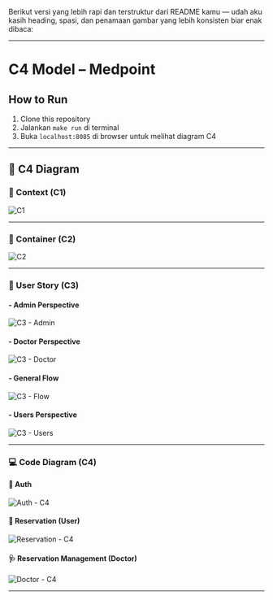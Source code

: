 Berikut versi yang lebih rapi dan terstruktur dari README kamu — udah aku kasih heading, spasi, dan penamaan gambar yang lebih konsisten biar enak dibaca:

---

# C4 Model – Medpoint

## How to Run

1. Clone this repository  
2. Jalankan `make run` di terminal  
3. Buka `localhost:8085` di browser untuk melihat diagram C4

---

## 🧱 C4 Diagram

### 📌 Context (C1)
![C1](https://github.com/user-attachments/assets/1c90615a-65f2-4fe2-878f-fd6e03a53952)

---

### 🧩 Container (C2)
![C2](https://github.com/user-attachments/assets/4ed2ece5-8e3e-4a28-b89b-c0d1aa2b2597)

---

### 👥 User Story (C3)

#### - Admin Perspective
![C3 - Admin](https://github.com/user-attachments/assets/a06457fe-8bc5-4008-9ac9-5f9cb34b7c4f)

#### - Doctor Perspective
![C3 - Doctor](https://github.com/user-attachments/assets/9df294f9-89e6-4f2d-8a4e-197219ce32d9)

#### - General Flow
![C3 - Flow](https://github.com/user-attachments/assets/c4901492-2ed7-4291-b725-4863537f1e2c)

#### - Users Perspective
![C3 - Users](https://github.com/user-attachments/assets/376cf49a-af52-4b91-b53d-a43f43c60191)

---

### 💻 Code Diagram (C4)

#### 🔐 Auth
![Auth - C4](https://github.com/user-attachments/assets/8e0fd21a-322a-4fcb-b9f2-39d003360520)

#### 📅 Reservation (User)
![Reservation - C4](https://github.com/user-attachments/assets/a12abd1a-371a-4341-be0e-4b7529ae314b)

#### 🩺 Reservation Management (Doctor)
![Doctor - C4](https://github.com/user-attachments/assets/33919c95-838d-43d9-9ea5-677ab41a19f6)

---
